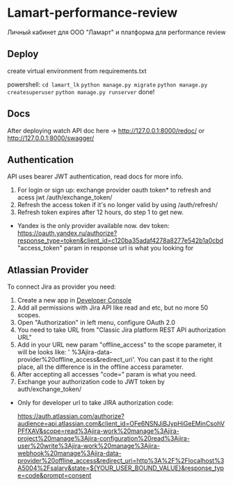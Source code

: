 # Lamart-performance-review

Личный кабинет для ООО "Ламарт" и платформа для performance review

## Deploy

create virtual environment from requirements.txt

powershell:
`cd lamart_lk`
`python manage.py migrate`
`python manage.py createsuperuser`
`python manage.py runserver`
done!

## Docs

After deploying watch API doc here -> http://127.0.0.1:8000/redoc/ or http://127.0.0.1:8000/swagger/

## Authentication

API uses bearer JWT authentication, read docs for more info.

1) For login or sign up: exchange provider oauth token* to refresh and acess jwt /auth/exchange_token/
2) Refresh the access token if it's no longer valid by using /auth/refresh/
3) Refresh token expires after 12 hours, do step 1 to get new.

* Yandex is the only provider available now.
  dev token: https://oauth.yandex.ru/authorize?response_type=token&client_id=c120ba35adaf4278a8277e542b1a0cbd
  "access_token" param in response url is what you looking for

## Atlassian Provider

To connect Jira as provider you need:

1) Create a new app in [Developer Console](https://developer.atlassian.com/console/myapps/)
2) Add all permissions with Jira API like read and etc, but no more 50 scopes.
3) Open "Authorization" in left menu, configure OAuth 2.0
4) You need to take URL from "Classic Jira platform REST API authorization URL"
5) Add in your URL new param "offline_access" to the scope parameter, it will be looks like: '
   %3Ajira-data-provider%20offline_access&redirect_uri'. You can past it to the right place, all the difference is in
   the offline access parameter.
6) After accepting all accesses "code=" param is what you need.
7) Exchange your authorization code to JWT token by auth/exchange_token/

* Only for developer url to take JIRA authorization code:

  https://auth.atlassian.com/authorize?audience=api.atlassian.com&client_id=OFe6NSNJiBJypHiGeEMinCsohVPFfXAV&scope=read%3Ajira-work%20manage%3Ajira-project%20manage%3Ajira-configuration%20read%3Ajira-user%20write%3Ajira-work%20manage%3Ajira-webhook%20manage%3Ajira-data-provider%20offline_access&redirect_uri=http%3A%2F%2Flocalhost%3A5004%2Fsalary&state=${YOUR_USER_BOUND_VALUE}&response_type=code&prompt=consent
